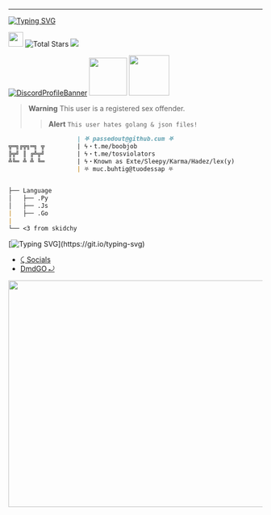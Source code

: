 <!--

.-. .-')                            
\  ( OO )                           
 ;-----.\  .-'),-----.  .-'),-----. 
 | .-.  | ( OO'  .-.  '( OO'  .-.  '
 | '-' /_)/   |  | |  |/   |  | |  |
 | .-. `. \_) |  |\|  |\_) |  |\|  |
 | |  \  |  \ |  | |  |  \ |  | |  |
 | '--'  /   `'  '-'  '   `'  '-'  '
 `------'      `-----'      `-----' 
-->
----
[![Typing SVG](https://readme-typing-svg.herokuapp.com?font=Yellowtail&duration=4000&color=8300b1&lines=exte)](https://git.io/typing-svg)

 <a href="https://discord.gg/xsmXuf2YJ5" target="_blank"><img src="https://i.pinimg.com/564x/7c/c8/09/7cc809447d1b739d1f304901545e13d3.jpg" width="29" height="29"  target="_blank"></a> <img alt="Total Stars" src="https://img.shields.io/github/stars/passedout?style=for-the-badge&logo=Streamlit&color=blueviolet"> ![](https://komarev.com/ghpvc/?username=passedout&color=blueviolet)

[![DiscordProfileBanner](https://discord.c99.nl/widget/theme-3/1003739226870906981.png)](https://discord.com) <a href='https://discord.gg/wcd8GZkVKt'>
<img src="https://cdn.discordapp.com/attachments/1014655788041642044/1026889539358314556/ezgif-2-c330a4a1d6-removebg-preview.png" width="75" height="75" ></code></a>
<a href='https://discord.dog/1003739226870906981'> <img src="https://i.pinimg.com/564x/60/ca/3d/60ca3dc1a843a0ba2248ff89b67c5e99.jpg" width="80" height="80" ></code></a>

> **Warning**
> This user is a registered sex offender.
> > **Alert**
> ```This user hates golang & json files!```
```md
                   | ⛧ passedout@github.cum ⛧
╦═╗╔╦╗═╗ ╦         | ϟ・t.me/boobjob
╠╦╝ ║ ╔╩╦╝         | ϟ・t.me/tosviolators
╩╚═ ╩ ╩ ╚═         | ϟ・Known as Exte/Sleepy/Karma/Hadez/lex(y)
                   | ⛧ muc.buhtig@tuodessap ⛧
 

├── Language
│   ├── .Py
│   ├── .Js
|   ├── .Go
|
└── <3 from skidchy
```

[![Typing SVG](https://readme-typing-svg.herokuapp.com?duration=2100&color=F7C433&lines=Have+something+to+say%3F;Without..;genuine+legally+accepted+proof%3F;Talk+to+my+dick.)](https://git.io/typing-svg)

- [⤹ Socials](https://clippy.link/sex)
- [DmdGO ⤾](https://discord.gg/HCYVsYbNff)

<a href='https://discord.gg/wcd8GZkVKt'>
<img src="https://cdn.discordapp.com/attachments/1014655788041642044/1025304103410217000/unknown.png" width="1000" height="450" ></code></a>
<!--

.-. .-')                            
\  ( OO )                           
 ;-----.\  .-'),-----.  .-'),-----. 
 | .-.  | ( OO'  .-.  '( OO'  .-.  '
 | '-' /_)/   |  | |  |/   |  | |  |
 | .-. `. \_) |  |\|  |\_) |  |\|  |
 | |  \  |  \ |  | |  |  \ |  | |  |
 | '--'  /   `'  '-'  '   `'  '-'  '
 `------'      `-----'      `-----' 
-->
----
